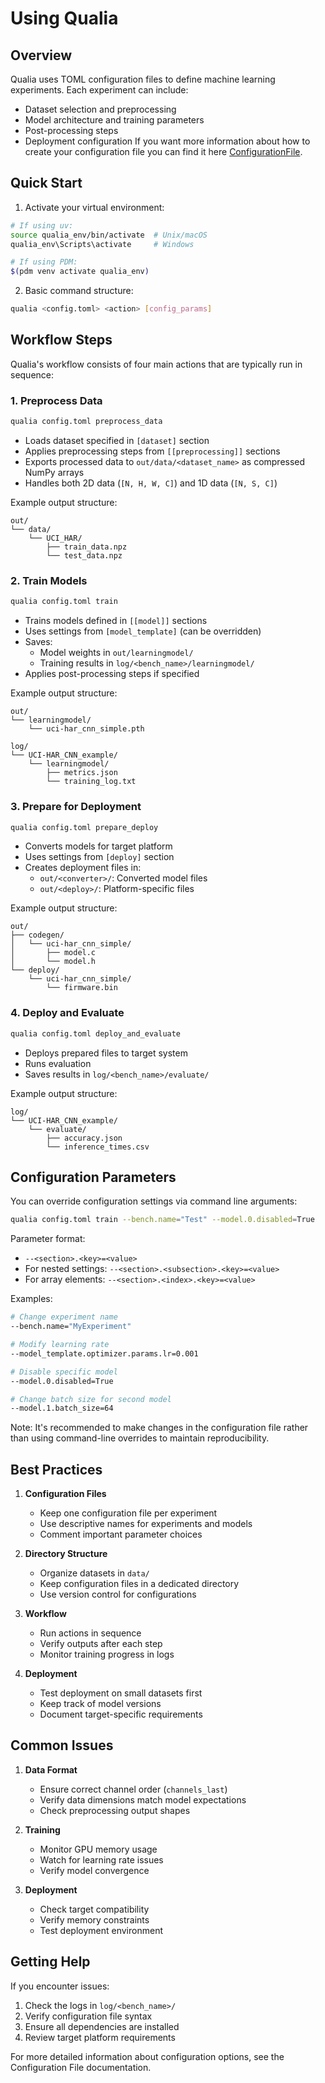 # Using Qualia

## Overview

Qualia uses TOML configuration files to define machine learning experiments. Each experiment can include:
- Dataset selection and preprocessing
- Model architecture and training parameters
- Post-processing steps
- Deployment configuration
If you want more information about how to create your configuration file you can find it here [ConfigurationFile](ConfigurationFile.md).
## Quick Start

1. Activate your virtual environment:
```bash
# If using uv:
source qualia_env/bin/activate  # Unix/macOS
qualia_env\Scripts\activate     # Windows

# If using PDM:
$(pdm venv activate qualia_env)
```

2. Basic command structure:
```bash
qualia <config.toml> <action> [config_params]
```

## Workflow Steps

Qualia's workflow consists of four main actions that are typically run in sequence:

### 1. Preprocess Data
```bash
qualia config.toml preprocess_data
```
- Loads dataset specified in `[dataset]` section
- Applies preprocessing steps from `[[preprocessing]]` sections
- Exports processed data to `out/data/<dataset_name>` as compressed NumPy arrays
- Handles both 2D data (`[N, H, W, C]`) and 1D data (`[N, S, C]`)

Example output structure:
```
out/
└── data/
    └── UCI_HAR/
        ├── train_data.npz
        └── test_data.npz
```

### 2. Train Models
```bash
qualia config.toml train
```
- Trains models defined in `[[model]]` sections
- Uses settings from `[model_template]` (can be overridden)
- Saves:
  - Model weights in `out/learningmodel/`
  - Training results in `log/<bench_name>/learningmodel/`
- Applies post-processing steps if specified

Example output structure:
```
out/
└── learningmodel/
    └── uci-har_cnn_simple.pth

log/
└── UCI-HAR_CNN_example/
    └── learningmodel/
        ├── metrics.json
        └── training_log.txt
```

### 3. Prepare for Deployment
```bash
qualia config.toml prepare_deploy
```
- Converts models for target platform
- Uses settings from `[deploy]` section
- Creates deployment files in:
  - `out/<converter>/`: Converted model files
  - `out/<deploy>/`: Platform-specific files

Example output structure:
```
out/
├── codegen/
│   └── uci-har_cnn_simple/
│       ├── model.c
│       └── model.h
└── deploy/
    └── uci-har_cnn_simple/
        └── firmware.bin
```

### 4. Deploy and Evaluate
```bash
qualia config.toml deploy_and_evaluate
```
- Deploys prepared files to target system
- Runs evaluation
- Saves results in `log/<bench_name>/evaluate/`

Example output structure:
```
log/
└── UCI-HAR_CNN_example/
    └── evaluate/
        ├── accuracy.json
        └── inference_times.csv
```

## Configuration Parameters

You can override configuration settings via command line arguments:

```bash
qualia config.toml train --bench.name="Test" --model.0.disabled=True
```

Parameter format:
- `--<section>.<key>=<value>`
- For nested settings: `--<section>.<subsection>.<key>=<value>`
- For array elements: `--<section>.<index>.<key>=<value>`

Examples:
```bash
# Change experiment name
--bench.name="MyExperiment"

# Modify learning rate
--model_template.optimizer.params.lr=0.001

# Disable specific model
--model.0.disabled=True

# Change batch size for second model
--model.1.batch_size=64
```

Note: It's recommended to make changes in the configuration file rather than using command-line overrides to maintain reproducibility.

## Best Practices

1. **Configuration Files**
   - Keep one configuration file per experiment
   - Use descriptive names for experiments and models
   - Comment important parameter choices

2. **Directory Structure**
   - Organize datasets in `data/`
   - Keep configuration files in a dedicated directory
   - Use version control for configurations

3. **Workflow**
   - Run actions in sequence
   - Verify outputs after each step
   - Monitor training progress in logs

4. **Deployment**
   - Test deployment on small datasets first
   - Keep track of model versions
   - Document target-specific requirements

## Common Issues

1. **Data Format**
   - Ensure correct channel order (`channels_last`)
   - Verify data dimensions match model expectations
   - Check preprocessing output shapes

2. **Training**
   - Monitor GPU memory usage
   - Watch for learning rate issues
   - Verify model convergence

3. **Deployment**
   - Check target compatibility
   - Verify memory constraints
   - Test deployment environment

## Getting Help

If you encounter issues:
1. Check the logs in `log/<bench_name>/`
2. Verify configuration file syntax
3. Ensure all dependencies are installed
4. Review target platform requirements

For more detailed information about configuration options, see the Configuration File documentation.
